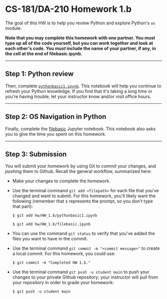 # CS-181/DA-210 Homework 1.b

The goal of this HW is to help you review Python and explore Python's `os` module.

**Note that you may complete this homework with one partner.  You must type up all of the code yourself, but you can work together and look at each other's code.  You _must_ include the name of your partner, if any, in the cell at the end of filebasic.ipynb.**

---

## Step 1: Python review

Then, complete [`pythonbasic1.ipynb`](pythonbasic1.ipynb).  This notebook will help you continue to refresh your Python knowledge.  If you find that it's taking a long time or you're having trouble, let your instructor know and/or visit office hours.

---

## Step 2: OS Navigation in Python

Finally, complete the [filebasic](filebasic.ipynb) Jupyter notebook.  This notebook also asks you to give the time you spent on this homework.

---

## Step 3: Submission

You will submit your homework by using Git to *commit* your changes, and *pushing* them to Github.  Recall the general workflow, summarized here:

- Make your changes to complete the homework.

- Use the terminal command `git add <filepath>` for each file that you've changed and want to submit.  For this homework, you'll likely want the following (remember that `$` represents the prompt, so you don't type that part):

    ```
    $ git add hw/HW_1.b/pythonbasic1.ipynb
    
    $ git add hw/HW_1.b/filebasic.ipynb
    ```

- You can use the command `git status` to verify that you've added the files you want to have in the commit.

- Use the terminal command `git commit -m "<commit message>"` to create a local commit.  For this homework, you could use:

    ```
    $ git commit -m "Completed HW 1.b."
    ```

- Use the terminal command `git push -u student main` to push your changes to your private Github repository; your instructor will pull from your repository in order to grade your homework:

    ```
    $ git push -u student main
    ```